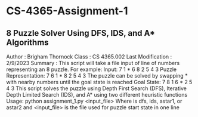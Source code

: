 # CS-4365-Assignment-1
## 8 Puzzle Solver Using DFS, IDS, and A* Algorithms
Author :            Brigham Thornock
Class :             CS 4365.002
Last Modification : 2/9/2023
Summary :   This script will take a file input of line of numbers representing an 8 puzzle.
            For example:
            Input: 7 1 * 6 8 2 5 4 3
            Puzzle Representation:  7 6 1
                                    * 8 2
                                    5 4 3
            The puzzle can be solved by swapping * with nearby numbers until the goal state
            is reached
            Goal State: 7 8 1
                        6 * 2
                        5 4 3
            This script solves the puzzle using Depth First Search (DFS),
            Iterative Depth Limited Search (IDS), and A* using two different heuristic
            functions
Usage:      python assignment_1.py <algorithm> <input_file>
            Where <algorithm> is dfs, ids, astar1, or astar2 and <input_file> is the file
            used for puzzle start state in one line

